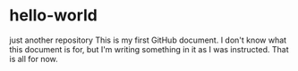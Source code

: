 # hello-world
just another repository
This is my first GitHub document.
I don't know what this document is for, but I'm writing something in it as I was instructed.
That is all for now.
